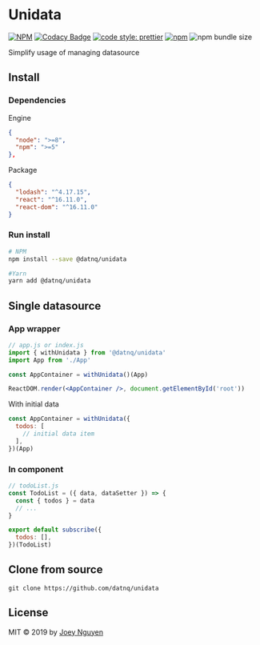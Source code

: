 # Unidata

[![NPM](https://img.shields.io/npm/v/@datnq/unidata.svg)](https://www.npmjs.com/package/@datnq/unidata)
[![Codacy Badge](https://api.codacy.com/project/badge/Grade/e8cdc12c08644c36a8c672bdd45e049e)](https://www.codacy.com/manual/datnq/unidata?utm_source=github.com&utm_medium=referral&utm_content=datnq/unidata&utm_campaign=Badge_Grade)
[![code style: prettier](https://img.shields.io/badge/code_style-prettier-ff69b4.svg)](https://github.com/prettier/prettier)
[![npm](https://img.shields.io/npm/dw/@datnq/unidata)](https://www.npmjs.com/package/@datnq/unidata)
![npm bundle size](https://img.shields.io/bundlephobia/minzip/@datnq/unidata)

Simplify usage of managing datasource

## Install

### Dependencies

Engine

```json
{
  "node": ">=8",
  "npm": ">=5"
},
```

Package

```json
{
  "lodash": "^4.17.15",
  "react": "^16.11.0",
  "react-dom": "^16.11.0"
}
```

### Run install

```bash
# NPM
npm install --save @datnq/unidata

#Yarn
yarn add @datnq/unidata
```

## Single datasource

### App wrapper

```jsx
// app.js or index.js
import { withUnidata } from '@datnq/unidata'
import App from './App'

const AppContainer = withUnidata()(App)

ReactDOM.render(<AppContainer />, document.getElementById('root'))
```

With initial data

```js
const AppContainer = withUnidata({
  todos: [
    // initial data item
  ],
})(App)
```

### In component

```jsx
// todoList.js
const TodoList = ({ data, dataSetter }) => {
  const { todos } = data
  // ...
}

export default subscribe({
  todos: [],
})(TodoList)
```

## Clone from source

```
git clone https://github.com/datnq/unidata
```

## License

MIT © 2019 by [Joey Nguyen](https://github.com/datnq)
